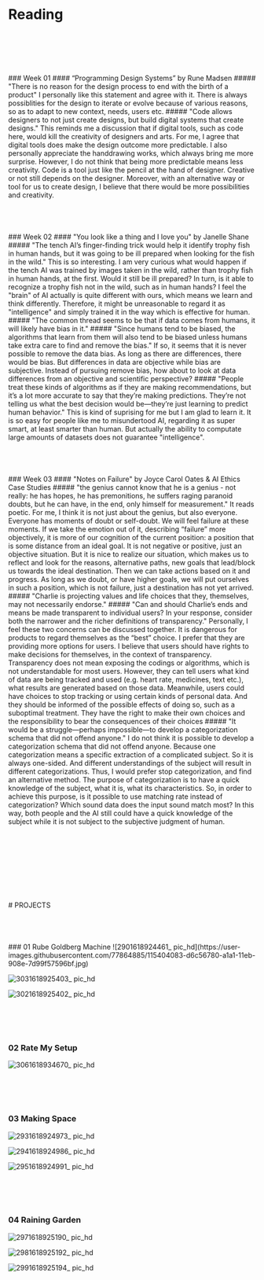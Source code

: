 # Reading
<br>
<br>
<br>
<br>
<br>
### Week 01
#### “Programming Design Systems” by Rune Madsen
##### "There is no reason for the design process to end with the birth of a product"
I personally like this statement and agree with it. There is always possiblities for the design to iterate or evolve because of various reasons, so as to adapt to new context, needs, users etc.
##### "Code allows designers to not just create designs, but build digital systems that create designs."
This reminds me a discussion that if digital tools, such as code here, would kill the creativity of designers and arts. For me, I agree that digital tools does make the design outcome more predictable. I also personally appreciate the handdrawing works, which always bring me more surprise. However, I do not think that being more predictable means less creativity. Code is a tool just like the pencil at the hand of designer. Creative or not still depends on the designer. Moreover, with an alternative way or tool for us to create design, I believe that there would be more possibilities and creativity.
<br>
<br>
<br>
<br>
<br>
### Week 02
#### "You look like a thing and I love you" by Janelle Shane
##### "The tench AI’s finger-finding trick would help it identify trophy fish in human hands, but it was going to be ill prepared when looking for the fish in the wild."
This is so interesting. I am very curious what would happen if the tench AI was trained by images taken in the wild, rather than trophy fish in human hands, at the first. Would it still be ill prepared? In turn, is it able to recognize a trophy fish not in the wild, such as in human hands? I feel the "brain" of AI actually is quite different with ours, which means we learn and think differently. Therefore, it might be unreasonable to regard it as "intelligence" and simply trained it in the way which is effective for human.
##### "The common thread seems to be that if data comes from humans, it will likely have bias in it."
##### "Since humans tend to be biased, the algorithms that learn from them will also tend to be biased unless humans take extra care to find and remove the bias."
If so, it seems that it is never possible to remove the data bias. As long as there are differences, there would be bias. But differences in data are objective while bias are subjective. Instead of pursuing remove bias, how about to look at data differences from an objective and scientific perspective?
##### "People treat these kinds of algorithms as if they are making recommendations, but it’s a lot more accurate to say that they’re making predictions. They’re not telling us what the best decision would be—they’re just learning to predict human behavior."
This is kind of suprising for me but I am glad to learn it. It is so easy for people like me to misundertood AI, regarding it as super smart, at least smarter than human. But actually the ability to computate large amounts of datasets does not guarantee "intelligence".
<br>
<br>
<br>
<br>
<br>
### Week 03
#### "Notes on Failure" by Joyce Carol Oates & AI Ethics Case Studies
##### "the genius cannot know that he is a genius - not really: he has hopes, he has premonitions, he suffers raging paranoid doubts, but he can have, in the end, only himself for measurement."
It reads poetic. For me, I think it is not just about the genius, but also everyone. Everyone has moments of doubt or self-doubt. We will feel failure at these moments. If we take the emotion out of it, describing “failure” more objectively, it is more of our cognition of the current position: a position that is some distance from an ideal goal. It is not negative or positive, just an objective situation. But it is nice to realize our situation, which makes us to reflect and look for the reasons, alternative paths, new goals that lead/block us towards the ideal destination. Then we can take actions based on it and progress. As long as we doubt, or have higher goals, we will put ourselves in such a position, which is not failure, just a destination has not yet arrived.
##### "Charlie is projecting values and life choices that they, themselves, may not necessarily endorse."
##### "Can and should Charlie’s ends and means be made transparent to individual users? In your response, consider both the narrower and the richer definitions of transparency."
Personally, I feel these two concerns can be discussed together. It is dangerous for products to regard themselves as the “best” choice. I prefer that they are providing more options for users. I believe that users should have rights to make decisions for themselves, in the context of transparency. Transparency does not mean exposing the codings or algorithms, which is not understandable for most users. However, they can tell users what kind of data are being tracked and used (e.g. heart rate, medicines, text etc.), what results are generated based on those data. Meanwhile, users could have choices to stop tracking or using certain kinds of personal data. And they should be informed of the possible effects of doing so, such as a suboptimal treatment. They have the right to make their own choices and the responsibility to bear the consequences of their choices
##### "It would be a struggle—perhaps impossible—to develop a categorization schema that did not offend anyone."
I do not think it is possible to develop a categorization schema that did not offend anyone. Because one categorization means a specific extraction of a complicated subject. So it is always one-sided. And different understandings of the subject will result in different categorizations. Thus, I would prefer stop categorization, and find an alternative method. The purpose of categorization is to have a quick knowledge of the subject, what it is, what its characteristics. So, in order to achieve this purpose, is it possible to use matching rate instead of categorization? Which sound data does the input sound match most? In this way, both people and the AI still could have a quick knowledge of the subject while it is not subject to the subjective judgment of human.
<br>
<br>
<br>
<br>
<br>
<br>
<br>
<br>
<br>
<br>
# PROJECTS
<br>
<br>
<br>
<br>
<br>
### 01 Rube Goldberg Machine
![2901618924461_ pic_hd](https://user-images.githubusercontent.com/77864885/115404083-d6c56780-a1a1-11eb-908e-7d99f57596bf.jpg)

![3031618925403_ pic_hd](https://user-images.githubusercontent.com/77864885/115404365-1e4bf380-a1a2-11eb-8d7f-4c128d9a8b0e.jpg)

![3021618925402_ pic_hd](https://user-images.githubusercontent.com/77864885/115404323-1429f500-a1a2-11eb-8e99-640e00b86b7e.jpg)
<br>
<br>
<br>
<br>
<br>
### 02 Rate My Setup
![3061618934670_ pic_hd](https://user-images.githubusercontent.com/77864885/115428627-6e818080-a1b7-11eb-928f-9ac4574f5469.jpg)
<br>
<br>
<br>
<br>
<br>
### 03 Making Space
![2931618924973_ pic_hd](https://user-images.githubusercontent.com/77864885/115404563-4cc9ce80-a1a2-11eb-9ee4-7c31ad91d0b4.jpg)

![2941618924986_ pic_hd](https://user-images.githubusercontent.com/77864885/115404596-54897300-a1a2-11eb-8fd1-cc46afcc444a.jpg)

![2951618924991_ pic_hd](https://user-images.githubusercontent.com/77864885/115404623-5ce1ae00-a1a2-11eb-8492-3f9c41518637.jpg)
<br>
<br>
<br>
<br>
<br>
### 04 Raining Garden
![2971618925190_ pic_hd](https://user-images.githubusercontent.com/77864885/115404732-75ea5f00-a1a2-11eb-9779-3dc6954d2153.jpg)

![2981618925192_ pic_hd](https://user-images.githubusercontent.com/77864885/115404757-7b47a980-a1a2-11eb-861a-72f078a3875d.jpg)

![2991618925194_ pic_hd](https://user-images.githubusercontent.com/77864885/115404786-80a4f400-a1a2-11eb-90be-8fc7a138ff53.jpg)
<br>
<br>
<br>
<br>
<br>


